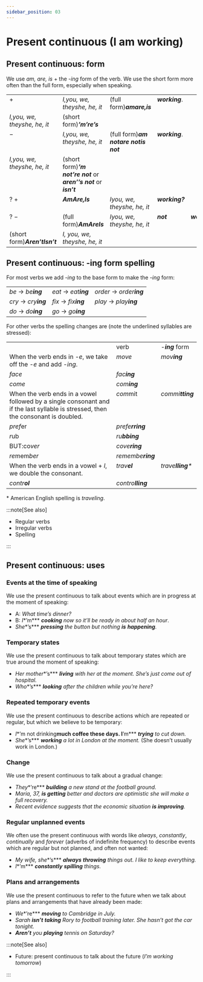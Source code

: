 ```yaml
---
sidebar_position: 03
---
```


# Present continuous (I am working)

## Present continuous: form

We use *am, are, is* + the -*ing* form of the verb. We use the short form more often than the full form, especially when speaking.

<table><tbody><tr valign="top"><td>+</td><td><i></i><i>I,</i><i>you, we, they</i><i>she, he, it</i></td><td>(full form)<b><i>am</i></b><b><i>are,</i></b><b><i>is</i></b></td><td><b><i>working</i></b>.</td></tr><tr valign="top"><td><i></i><i>I,</i><i>you, we, they</i><i>she, he, it</i></td><td>(short form)<b><i>’m</i></b><b><i>’re</i></b><b><i>’s</i></b></td></tr><tr valign="top"><td>−</td><td><i></i><i>I,</i><i>you, we, they</i><i>she, he, it</i></td><td>(full form)<b><i>am not</i></b><b><i>are not</i></b><b><i>is not</i></b></td><td><b><i>working</i></b>.</td></tr><tr valign="top"><td><i></i><i>I,</i><i>you, we, they</i><i>she, he, it</i></td><td>(short form)<b><i>’m not</i></b><b><i>’re not</i></b> or <b><i>aren’</i></b><b><i>’s not</i></b> or <b><i>isn’t</i></b></td></tr><tr valign="top"><td>? +</td><td><b><i>Am</i></b><b><i>Are,</i></b><b><i>Is</i></b></td><td><i>I</i><i>you, we, they</i><i>she, he, it</i></td><td><b><i>working?</i></b></td></tr><tr valign="top"><td>? −</td><td>(full form)<b><i>Am</i></b><b><i>Are</i></b><b><i>Is</i></b></td><td><i></i><i>I</i><i>you, we, they</i><i>she, he, it</i></td><td><b><i>not</i></b></td><td><b><i>working?</i></b></td></tr><tr valign="top"><td>(short form)<b><i>Aren’t</i></b><b><i>Isn’t</i></b></td><td><i></i><i>I, you, we, they</i><i>she, he, it</i></td></tr></tbody></table>

## Present continuous: \-ing form spelling

For most verbs we add *\-ing* to the base form to make the -*ing* form:

<table><tbody><tr valign="top"><td><i>be</i> → <i>be</i><b><i>ing</i></b></td><td><i>eat</i> → <i>eat</i><b><i>ing</i></b></td><td><i>order</i> → <i>order</i><b><i>ing</i></b></td></tr><tr valign="top"><td><i>cry</i> → <i>cry</i><b><i>ing</i></b></td><td><i>fix</i> → <i>fix</i><b><i>ing</i></b></td><td><i>play</i> → <i>play</i><b><i>ing</i></b></td></tr><tr valign="top"><td><i>do</i> → <i>do</i><b><i>ing</i></b></td><td><i>go</i> → <i>go</i><b><i>ing</i></b></td><td><br/></td></tr></tbody></table>

For other verbs the spelling changes are (note the underlined syllables are stressed):

<table><tbody><tr valign="top"><td><br/></td><td>verb</td><td>-<b><i>ing</i></b> form</td></tr><tr valign="top"><td>When the verb ends in <i>-e</i>, we take off the -<i>e</i> and add -<i>ing</i>.</td><td><i>move</i></td><td><i>mov</i><b><i>ing</i></b></td></tr><tr valign="top"><td><i>face</i></td><td><i>fac</i><b><i>ing</i></b></td></tr><tr valign="top"><td><i>come</i></td><td><i>com</i><b><i>ing</i></b></td></tr><tr valign="top"><td>When the verb ends in a vowel followed by a single consonant and if the last syllable is stressed, then the consonant is doubled.</td><td><i>com</i>mit</td><td><i>commi</i><b><i>tting</i></b></td></tr><tr valign="top"><td><i>pref</i>er</td><td><i>prefe</i><b><i>rring</i></b></td></tr><tr valign="top"><td><i>r</i>ub</td><td><i>ru</i><b><i>bbing</i></b></td></tr><tr valign="top"><td>BUT:co<i>ver</i></td><td><i>cove</i><b><i>ring</i></b></td></tr><tr valign="top"><td><i>re</i>mem<i>ber</i></td><td><i>remembe</i><b><i>ring</i></b></td></tr><tr valign="top"><td>When the verb ends in a vowel + <i>l</i>, we double the consonant.</td><td><i>trav</i><b><i>el</i></b></td><td><i>trave</i><b><i>lling</i></b><i>*</i></td></tr><tr valign="top"><td><i>contr</i><b><i>ol</i></b></td><td><i>contro</i><b><i>lling</i></b></td></tr></tbody></table>

\* American English spelling is *traveling*.

:::note[See also]

- Regular verbs
- Irregular verbs
- Spelling

:::

## Present continuous: uses

### Events at the time of speaking

We use the present continuous to talk about events which are in progress at the moment of speaking:

- A: *What time’s dinner?*
- B: *I**’m*** ***cooking** now so it’ll be ready in about half an hour*.
- *She**’s*** ***pressing** the button but nothing **is*** ***happening**.*

### Temporary states

We use the present continuous to talk about temporary states which are true around the moment of speaking:

- *Her mother**’s*** ***living** with her at the moment. She’s just come out of hospital.*
- *Who**’s*** ***looking** after the children while you’re here?*

### Repeated temporary events

We use the present continuous to describe actions which are repeated or regular, but which we believe to be temporary:

- *I**’m not drinking**much coffee these days. I**’m*** ***trying** to cut down.*
- *She**’s*** ***working** a lot in London at the moment.* (She doesn’t usually work in London.)

### Change

We use the present continuous to talk about a gradual change:

- *They**’re*** ***building** a new stand at the football ground.*
- *Maria, 37, **is getting** better and doctors are optimistic she will make a full recovery.*
- *Recent evidence suggests that the economic situation **is improving**.*

### Regular unplanned events

We often use the present continuous with words like *always*, *constantly*, *continually* and *forever* (adverbs of indefinite frequency) to describe events which are regular but not planned, and often not wanted:

- *My wife, she**’s*** ***always*** ***throwing** things out. I like to keep everything.*
- *I**’m*** ***constantly*** ***spilling** things.*

### Plans and arrangements

We use the present continuous to refer to the future when we talk about plans and arrangements that have already been made:

- *We**’re*** ***moving** to Cambridge in July.*
- *Sarah **isn’t*** ***taking** Rory to football training later. She hasn’t got the car tonight.*
- ***Aren’t*** *you **playing** tennis on Saturday?*

:::note[See also]

- Future: present continuous to talk about the future (*I’m working tomorrow*)

:::
